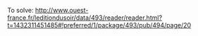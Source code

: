To solve: http://www.ouest-france.fr/leditiondusoir/data/493/reader/reader.html?t=1432311451485#!preferred/1/package/493/pub/494/page/20
